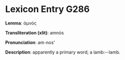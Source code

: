 # Lexicon Entry G286

**Lemma**: ἀμνός

**Transliteration (xlit)**: amnós

**Pronunciation**: am-nos'

**Description**:
apparently a primary word; a lamb:--lamb.
